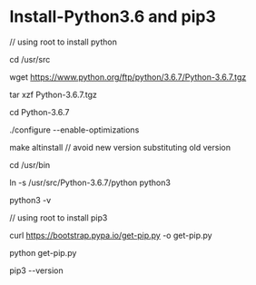 # Install-Python3.6 and pip3
// using root to install python

cd /usr/src

wget https://www.python.org/ftp/python/3.6.7/Python-3.6.7.tgz

tar xzf Python-3.6.7.tgz

cd Python-3.6.7

./configure --enable-optimizations

make altinstall // avoid new version substituting old version

cd /usr/bin 

ln -s /usr/src/Python-3.6.7/python python3

python3 -v

// using root to install pip3

curl https://bootstrap.pypa.io/get-pip.py -o get-pip.py

python get-pip.py

pip3 --version
